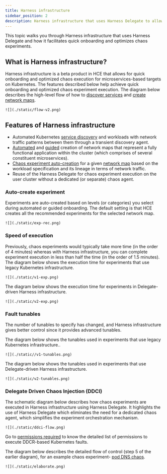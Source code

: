 ```yaml
---
title: Harness infrastructure
sidebar_position: 2
description: Harness infrastructure that uses Harness Delegate to allow for quick onboarding and optimized chaos execution of experiments.
---
```


This topic walks you through Harness infrastructure that uses Harness Delegate and how it facilitates quick onboarding and optimizes chaos experiments.

## What is Harness infrastructure?

Harness infrastructure is a beta product in HCE that allows for quick onboarding and optimized chaos execution for microservices-based targets on Kubernetes.
The features described below help achieve quick onboarding and optimized chaos experiment execution.
The diagram below describes the high-level flow of how to [discover services](/docs/chaos-engineering/features/service-discovery/intro-service-discovery) and [create network maps](/docs/chaos-engineering/features/network-maps/intro-network-map).

    ![](./static/flow-v2.png)

## Features of Harness infrastructure
- Automated Kubernetes [service discovery](/docs/chaos-engineering/features/service-discovery/intro-service-discovery) and workloads with network traffic patterns between them through a transient discovery agent.
- [Automated](/docs/chaos-engineering/onboarding/guided-onboarding#choose-between-automatic-and-customizable-network-map-creation) and [guided](/docs/chaos-engineering/features/network-maps/intro-network-map#create-a-network-map) creation of network maps that represent a fully functional application within the cluster (which comprises of several constituent microservices).
- [Chaos experiment auto-creation](#auto-create-experiment) for a given [network map](/docs/chaos-engineering/features/network-maps/intro-network-map) based on the workload specification and its lineage in terms of network traffic.
- Reuse of the Harness Delegate for chaos experiment execution on the user cluster without a dedicated (or separate) chaos agent.

### Auto-create experiment
Experiments are auto-created based on levels (or categories) you select during automated or guided onboarding. The default setting is that HCE creates all the recommended experiments for the selected network map.

    ![](./static/exp-rec.png)

### Speed of execution
Previously, chaos experiments would typically take more time (in the order of 4 minutes) whereas with Harness infrastructure, you can complete experiment execution in less than half the time (in the order of 1.5 minutes).
The diagram below shows the execution time for experiments that use legacy Kubernetes infrastructure.

    ![](./static/v1-exp.png)

The diagram below shows the execution time for experiments in Delegate-driven Harness infrastructure.

    ![](./static/v2-exp.png)

### Fault tunables
The number of tunables to specify has changed, and Harness infrastructure gives better control since it provides advanced tunables.

The diagram below shows the tunables used in experiments that use legacy Kubernetes infrastructure..

    ![](./static//v1-tunables.png)

The diagram below shows the tunables used in experiments that use Delegate-driven Harness infrastructure.

    ![](./static/v2-tunables.png)

### Delegate Driven Chaos Injection (DDCI)

The schematic diagram below describes how chaos experiments are executed in Harness infrastructure using Harness Delegate. It highlights the use of Harness Delegate which eliminates the need for a dedicated chaos agent, which simplifies the experiment orchestration mechanism.

    ![](./static/ddci-flow.png)

Go to [permissions required](/docs/chaos-engineering/onboarding/harness-infra/permissions) to know the detailed list of permissions to execute DDCR-based Kubernetes faults.

The diagram below describes the detailed flow of control (step 5 of the earlier diagram), for an example chaos experiment- [pod DNS chaos](/docs/chaos-engineering/chaos-faults/kubernetes/pod/pod-dns-error).

    ![](./static/elaborate.png)
